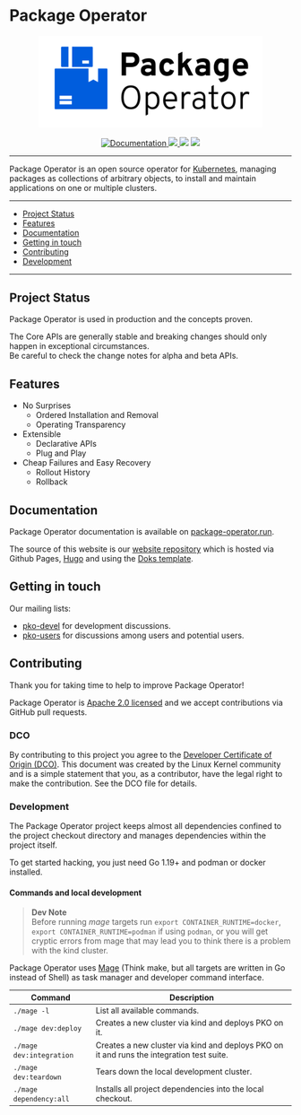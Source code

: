 # Package Operator

<p align="center">
	<img src="docs/logos/package-operator-github.png" width=400px>
</p>

<p align="center">
	<a href="https://package-operator.run">
		<img src="https://img.shields.io/badge/docs-package--operator.run-blue?style=flat-square" alt="Documentation"/>
	</a>
	<a href="https://pkg.go.dev/package-operator.run/apis">
		<img src="https://pkg.go.dev/badge/package-operator.run/apis" />
	</a>
	<img src="https://img.shields.io/github/license/package-operator/package-operator?style=flat-square"/>
	<img src="https://img.shields.io/github/go-mod/go-version/package-operator/package-operator?style=flat-square"/>
</p>

---

Package Operator is an open source operator for [Kubernetes](https://kubernetes.io/), managing packages as collections of arbitrary objects, to install and maintain applications on one or multiple clusters.

---

- [Project Status](#project-status)
- [Features](#features)
- [Documentation](#documentation)
- [Getting in touch](#getting-in-touch)
- [Contributing](#contributing)
- [Development](#development)

---

## Project Status

Package Operator is used in production and the concepts proven.

The Core APIs are generally stable and breaking changes should only happen in exceptional circumstances.\
Be careful to check the change notes for alpha and beta APIs.

## Features

- No Surprises
	- Ordered Installation and Removal
	- Operating Transparency
- Extensible
	- Declarative APIs
	- Plug and Play
- Cheap Failures and Easy Recovery
	- Rollout History
	- Rollback

## Documentation

Package Operator documentation is available on [package-operator.run](https://package-operator.run).

The source of this website is our [website repository](https://github.com/package-operator/package-operator.github.io) which is hosted via Github Pages, [Hugo](https://gohugo.io/) and using the [Doks template](https://getdoks.org/).

## Getting in touch

Our mailing lists:
- [pko-devel](https://groups.google.com/g/pko-devel) for development discussions.
- [pko-users](https://groups.google.com/g/pko-users) for discussions among users and potential users.

## Contributing

Thank you for taking time to help to improve Package Operator!

Package Operator is [Apache 2.0 licensed](./LICENSE) and we accept contributions via GitHub pull requests.

### DCO

By contributing to this project you agree to the [Developer Certificate of Origin (DCO)](./DCO). This document was created by the Linux Kernel community and is a simple statement that you, as a contributor, have the legal right to make the contribution. See the DCO file for details.

### Development

The Package Operator project keeps almost all dependencies confined to the project checkout directory and manages dependencies within the project itself.

To get started hacking, you just need Go 1.19+ and podman or docker installed.

#### Commands and local development

> **Dev Note**\
> Before running _mage_ targets run `export CONTAINER_RUNTIME=docker`, `export CONTAINER_RUNTIME=podman` if using `podman`, or you will get cryptic errors from mage that may lead you to think there is a problem with the kind cluster.

Package Operator uses [Mage](https://magefile.org/) (Think make, but all targets are written in Go instead of Shell) as task manager and developer command interface.

| Command | Description |
| ------- | ----------- |
| `./mage -l` | List all available commands. |
| `./mage dev:deploy` | Creates a new cluster via kind and deploys PKO on it. |
| `./mage dev:integration` | Creates a new cluster via kind and deploys PKO on it and runs the integration test suite. |
| `./mage dev:teardown` | Tears down the local development cluster. |
| `./mage dependency:all` | Installs all project dependencies into the local checkout. |
